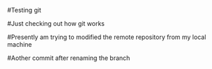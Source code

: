 #Testing git

#Just checking out how git works 

#Presently am trying to modified the remote repository from my local machine 

#Aother commit after renaming the branch 